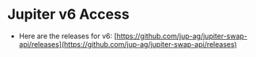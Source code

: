 # Jupiter v6 Access

* Here are the releases for v6: [https://github.com/jup-ag/jupiter-swap-api/releases](https://github.com/jup-ag/jupiter-swap-api/releases)



